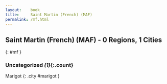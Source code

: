 ```yaml
---
layout:    book
title:     Saint Martin (French) (MAF)
permalink: /mf.html
---
```


## Saint Martin (French) (MAF) - 0 Regions, 1 Cities
{: #mf }





### Uncategorized _(1)_{:.count}


Marigot  {: .city #marigot } <br>


 
